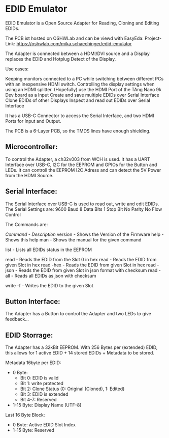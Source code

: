 # EDID Emulator


EDID Emulator is a Open Source Adapter for Reading, Cloning and Editing EDIDs.

The PCB ist hosted on OSHWLab and can be viewd with EasyEda:
Project-Link: https://oshwlab.com/mika.schaechinger/edid-emulator

The Adapter is connected between a HDMI/DVI source and a Display replaces the EDID and Hotplug Detect of the Display.

Use cases:

Keeping monitors connected to a PC while switching between different PCs with an inexpensive HDMI switch.
Controlling the display settings when using an HDMI splitter.
(Hopefully) use the HDMI Port of the TAng Nano 9k Dev board as a Input
Create and save multiple EDIDs over Serial Interface
Clone EDIDs of other Displays
Inspect and read out EDIDs over Serial Interface
 
It has a USB-C Connector to access the Serial Interface, and two HDMI Ports for Input and Output.

The PCB is a 6-Layer PCB, so the TMDS lines have enough shielding.


## Microcontroller:

To control the Adapter, a ch32v003 from WCH is used. It has a UART Interface over USB-C, I2C for the EEPROM and GPIOs for the Button and LEDs.
It can controll the EEPROM I2C Adress and can detect the 5V Power from the HDMI Source. 


## Serial Interface:

The Serial Interface over USB-C is used to read out, write and edit EDIDs. The Serial Settings are:
9600 Baud
8 Data Bits
1 Stop Bit
No Parity
No Flow Control

The Commands are:

*Command*                       - *Description*
version                         - Shows the Version of the Firmware
help                            - Shows this help
man <command>                   - Shows the manual for the given command 

list                            - Lists all EDIDs status in the EEPROM

read                            - Reads the EDID from the Slot 0 in hex
read <EDID-SLOT-Index>          - Reads the EDID from given Slot in hex
read <EDID-SLOT-Index> -hex     - Reads the EDID from given Slot in hex
read <EDID-SLOT-Index> -json    - Reads the EDID from given Slot in json format with checksum
read -all                       - Reads all EDIDs as json with checksum

write <EDID-SLOT-Index> <EDID-Data> -f - Writes the EDID to the given Slot


## Button Interface:

The Adapter has a Button to control the Adapter and two LEDs to give feedback...


## EDID Storrage:

The Adapter has a 32kBit EEPROM. With 256 Bytes per (extended) EDID, this allows for 1 active EDID + 14 stored EDIDs + Metadata to be stored.

Metadata 16byte per EDID:
- 0 Byte:
    - Bit 0: EDID is valid
    - Bit 1: write protected
    - Bit 2: Clone Status (0: Original (Cloned), 1: Edited)
    - Bit 3: EDID is extended
    - Bit 4-7: Reserved
- 1-15 Byte: Display Name (UTF-8)

Last 16 Byte Block:
- 0 Byte: Active EDID Slot Index
- 1-15 Byte: Reserved
